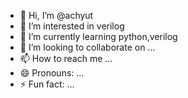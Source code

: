 - 👋 Hi, I’m @achyut
- 👀 I’m interested in verilog
- 🌱 I’m currently learning python,verilog
- 💞️ I’m looking to collaborate on ...
- 📫 How to reach me ...
- 😄 Pronouns: ...
- ⚡ Fun fact: ...

<!---
acchya/acchya is a ✨ special ✨ repository because its `README.md` (this file) appears on your GitHub profile.
You can click the Preview link to take a look at your changes.
--->
